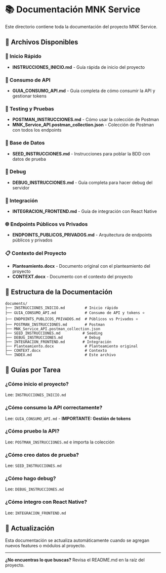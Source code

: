# 📚 Documentación MNK Service

Este directorio contiene toda la documentación del proyecto MNK Service.

## 📄 Archivos Disponibles

### 🚀 Inicio Rápido
- **INSTRUCCIONES_INICIO.md** - Guía rápida de inicio del proyecto

### 📘 Consumo de API
- **GUIA_CONSUMO_API.md** - Guía completa de cómo consumir la API y gestionar tokens

### 🧪 Testing y Pruebas
- **POSTMAN_INSTRUCCIONES.md** - Cómo usar la colección de Postman
- **MNK_Service_API.postman_collection.json** - Colección de Postman con todos los endpoints

### 🌱 Base de Datos
- **SEED_INSTRUCCIONES.md** - Instrucciones para poblar la BDD con datos de prueba

### 🐛 Debug
- **DEBUG_INSTRUCCIONES.md** - Guía completa para hacer debug del servidor

### 🔗 Integración
- **INTEGRACION_FRONTEND.md** - Guía de integración con React Native

### 🌐 Endpoints Públicos vs Privados
- **ENDPOINTS_PUBLICOS_PRIVADOS.md** - Arquitectura de endpoints públicos y privados

### 📋 Contexto del Proyecto
- **Planteamiento.docx** - Documento original con el planteamiento del proyecto
- **CONTEXT.docx** - Documento con el contexto del proyecto

## 🎯 Estructura de la Documentación

```
documents/
├── INSTRUCCIONES_INICIO.md         # Inicio rápido
├── GUIA_CONSUMO_API.md             # Consumo de API y tokens ⭐
├── ENDPOINTS_PUBLICOS_PRIVADOS.md  # Públicos vs Privados ⭐
├── POSTMAN_INSTRUCCIONES.md        # Postman
├── MNK_Service_API.postman_collection.json
├── SEED_INSTRUCCIONES.md          # Seeding
├── DEBUG_INSTRUCCIONES.md          # Debug
├── INTEGRACION_FRONTEND.md        # Integración
├── Planteamiento.docx              # Planteamiento original
├── CONTEXT.docx                    # Contexto
└── INDEX.md                        # Este archivo
```

## 📌 Guías por Tarea

### ¿Cómo inicio el proyecto?
Lee: `INSTRUCCIONES_INICIO.md`

### ¿Cómo consumo la API correctamente?
Lee: `GUIA_CONSUMO_API.md` - **IMPORTANTE: Gestión de tokens**

### ¿Cómo pruebo la API?
Lee: `POSTMAN_INSTRUCCIONES.md` e importa la colección

### ¿Cómo creo datos de prueba?
Lee: `SEED_INSTRUCCIONES.md`

### ¿Cómo hago debug?
Lee: `DEBUG_INSTRUCCIONES.md`

### ¿Cómo integro con React Native?
Lee: `INTEGRACION_FRONTEND.md`

## 🔄 Actualización

Esta documentación se actualiza automáticamente cuando se agregan nuevos features o módulos al proyecto.

---

**¿No encuentras lo que buscas?** Revisa el README.md en la raíz del proyecto.

